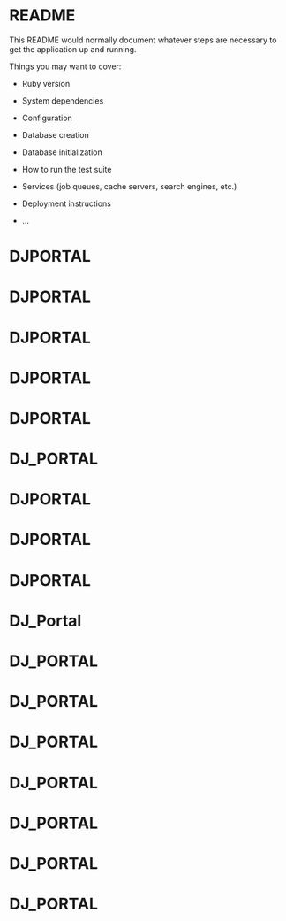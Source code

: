 # README

This README would normally document whatever steps are necessary to get the
application up and running.

Things you may want to cover:

* Ruby version

* System dependencies

* Configuration

* Database creation

* Database initialization

* How to run the test suite

* Services (job queues, cache servers, search engines, etc.)

* Deployment instructions

* ...
# DJPORTAL
# DJPORTAL
# DJPORTAL
# DJPORTAL
# DJPORTAL
# DJ_PORTAL
# DJPORTAL
# DJPORTAL
# DJPORTAL
# DJ_Portal
# DJ_PORTAL
# DJ_PORTAL
# DJ_PORTAL
# DJ_PORTAL
# DJ_PORTAL
# DJ_PORTAL
# DJ_PORTAL
